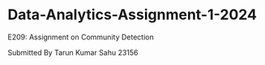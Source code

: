 # Data-Analytics-Assignment-1-2024

E209: Assignment on Community Detection

Submitted By 
Tarun Kumar Sahu 23156
